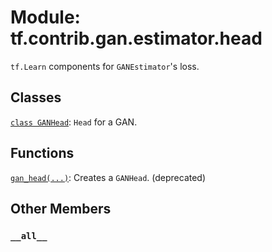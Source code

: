 <div itemscope itemtype="http://developers.google.com/ReferenceObject">
<meta itemprop="name" content="tf.contrib.gan.estimator.head" />
<meta itemprop="path" content="Stable" />
<meta itemprop="property" content="__all__"/>
</div>

# Module: tf.contrib.gan.estimator.head

`tf.Learn` components for `GANEstimator`'s loss.

## Classes

[`class GANHead`](../../../../tf/contrib/gan/estimator/GANHead.md): `Head` for a GAN.

## Functions

[`gan_head(...)`](../../../../tf/contrib/gan/estimator/gan_head.md): Creates a `GANHead`. (deprecated)

## Other Members

<h3 id="__all__"><code>__all__</code></h3>

